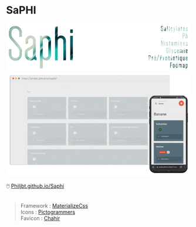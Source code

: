 # SaPHI

![](logo.png)
![](screenrecording.gif)
 
:computer_mouse:  [Philjbt.github.io/Saphi](https://philjbt.github.io/Saphi/)
<br/><br/>
> Framework : [MaterializeCss](https://materializecss.com) <br/> Icons : [Pictogrammers](https://pictogrammers.com/library/mdi/) <br/> Favicon : [Chahir](https://www.flaticon.com/authors/chahir)